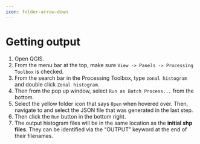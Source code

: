 ```yaml
---
icon: folder-arrow-down
---
```


# Getting output

1. Open QGIS.
2. From the menu bar at the top, make sure `View -> Panels -> Processing Toolbox` is checked.
3. From the search bar in the Processing Toolbox, type `zonal histogram` and double click `Zonal histogram`.&#x20;
4. Then from the pop up window, select `Run as Batch Process...` from the bottom.&#x20;
5. Select the yellow folder icon that says `Open` when hovered over. Then, navigate to and select the JSON file that was generated in the last step.
6. Then click the `Run` button in the bottom right.
7. The output histogram files will be in the same location as the **initial shp files**. They can be identified via the “OUTPUT” keyword at the end of their filenames.
